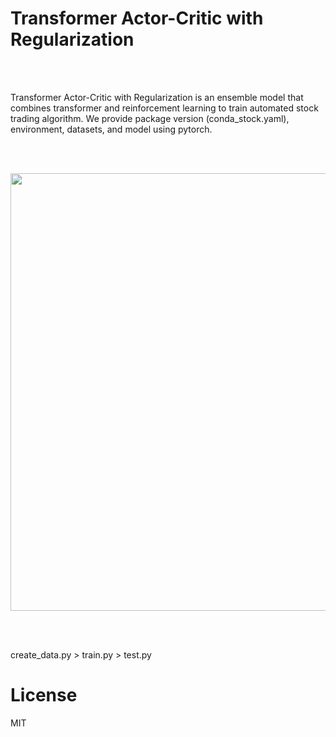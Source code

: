 # Transformer Actor-Critic with Regularization

<br/> <br/> 

Transformer Actor-Critic with Regularization is an ensemble model that combines transformer and reinforcement learning to train automated stock trading algorithm.
We provide package version (conda_stock.yaml), environment, datasets, and model using pytorch. 

<br/> <br/> 

<img src="https://user-images.githubusercontent.com/104193216/214259965-0fbc1ac5-c3c4-4590-a267-b2a279239c40.PNG" width="700">


<br/> <br/> 

create_data.py > train.py > test.py

# License
MIT
